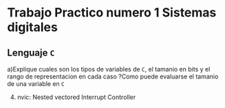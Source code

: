 # Trabajo Practico numero 1 Sistemas digitales

## Lenguaje `C`

a)Explique cuales son los tipos de variables de `C`, el tamanio en bits y
el rango de representacion en cada caso ?Como puede evaluarse el tamanio de 
una variable en `C`


4) nvic: Nested vectored Interrupt Controller    
